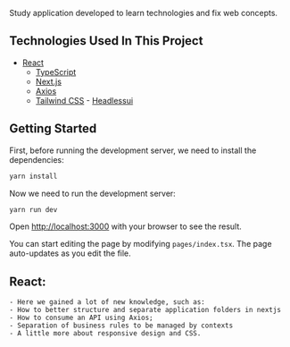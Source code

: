 

Study application developed to learn technologies and fix web concepts.

## Technologies Used In This Project

- [React](https://www.typescriptlang.org/pt/docs/handbook/react.html)
    - [TypeScript](https://www.typescriptlang.org/)
    - [Next.js](https://nextjs.org/learn/excel/typescript)
    - [Axios](https://axios-http.com)
     - [Tailwind CSS](https://tailwindcss.com/)
      -  [Headlessui](https://headlessui.dev/react/listbox)

## Getting Started

First, before running the development server, we need to install the dependencies:

```bash
yarn install
```
Now we need to run the development server:

```bash
yarn run dev
```
Open [http://localhost:3000](http://localhost:3000) with your browser to see the result.

You can start editing the page by modifying `pages/index.tsx`. The page auto-updates as you edit the file.

  ## React:
    - Here we gained a lot of new knowledge, such as:
    - How to better structure and separate application folders in nextjs
    - How to consume an API using Axios;
    - Separation of business rules to be managed by contexts
    - A little more about responsive design and CSS.
